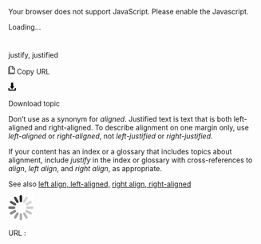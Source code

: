 ﻿Your browser does not support JavaScript. Please enable the Javascript.

Loading...

# 

justify, justified

![Copy URL](media/justify-justified/Copy.png)
Copy URL

![Download](media/justify-justified/Download.png)

Download topic

Don’t use as a synonym for *aligned*. Justified text is text that is both left-aligned and right-aligned. To describe alignment on one margin only, use *left-aligned* or *right-aligned*, not *left-justified* or *right-justified*.

If your content has an index or a glossary that includes topics about alignment, include *justify* in the index or glossary with cross-references to *align*, *left align*, and *right align*, as appropriate.

See also [left align, left-aligned,](https://worldready.cloudapp.net/Styleguide/Read?id=2700&topicid=28817) [right align, right-aligned](https://worldready.cloudapp.net/Styleguide/Read?id=2700&topicid=28819)

![In progress](media/justify-justified/activity-large.gif)

URL :
